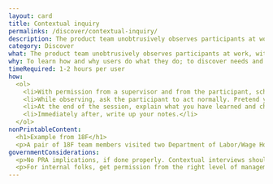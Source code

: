 ```yaml
---
layout: card
title: Contextual inquiry
permalinks: /discover/contextual-inquiry/
description: The product team unobtrusively observes participants at work, with their permission, then asks questions.
category: Discover
what: The product team unobtrusively observes participants at work, with their permission, then asks questions.
why: To learn how and why users do what they do; to discover needs and attitudes that might not emerge in an <a href="https://methods.18f.gov/discover/stakeholder-and-user-interviews/">interview</a> to map how tools, digital and otherwise, interact during complex activities.
timeRequired: 1-2 hours per user
how:
  <ol>
    <li>With permission from a supervisor and from the participant, schedule a time to watch a typical work activity and record data.</li>
    <li>While observing, ask the participant to act normally. Pretend you&rsquo;re a student learning how to do the job. Ask questions to help you understand what the person is doing and why.</li>
    <li>At the end of the session, explain what you have learned and check for errors.</li>
    <li>Immediately after, write up your notes.</li>  
  </ol>
nonPrintableContent:
  <h1>Example from 18F</h1>
  <p>A pair of 18F team members visited two Department of Labor/Wage Hour Division investigators as they interviewed home health care workers who were subject to unpaid overtime and other infractions. Since it was a sensitive subject, the 18F team did not question the health care workers directly, but instead asked the investigators clarifying questions in private. 18F staff also made sure that photos did not include faces.</p>
governmentConsiderations:
  <p>No PRA implications, if done properly. Contextual interviews should be non-standardized, conversational, and based on observation. The PRA explicitly exempts direct observation and non-standardized conversation, 5 CFR 1320.3(h)3. See the methods for <a href="/recruiting">Recruiting</a> and <a href="/privacy">Privacy</a> for more tips on taking input from the public.</p>
  <p>For internal folks, get permission from the right level of management. If participants could be under union agreements, contact the agency&rsquo;s labor relations team.</p>  
---
```

